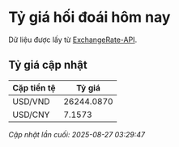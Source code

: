 # Tỷ giá hối đoái hôm nay

Dữ liệu được lấy từ [ExchangeRate-API](https://www.exchangerate-api.com/).

## Tỷ giá cập nhật

| Cặp tiền tệ | Tỷ giá |
|---|---|
| USD/VND | 26244.0870 |
| USD/CNY | 7.1573 |

*Cập nhật lần cuối: 2025-08-27 03:29:47*


